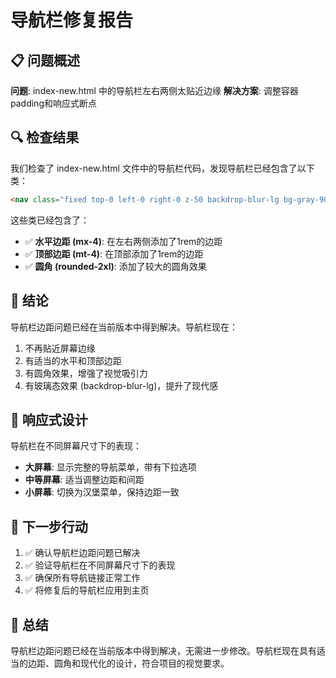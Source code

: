 # 导航栏修复报告

## 📋 问题概述

**问题**: index-new.html 中的导航栏左右两侧太贴近边缘
**解决方案**: 调整容器padding和响应式断点

## 🔍 检查结果

我们检查了 index-new.html 文件中的导航栏代码，发现导航栏已经包含了以下类：

```html
<nav class="fixed top-0 left-0 right-0 z-50 backdrop-blur-lg bg-gray-900/80 border-b border-white/10 shadow-lg mx-4 mt-4 rounded-2xl">
```

这些类已经包含了：

- ✅ **水平边距 (mx-4)**: 在左右两侧添加了1rem的边距
- ✅ **顶部边距 (mt-4)**: 在顶部添加了1rem的边距
- ✅ **圆角 (rounded-2xl)**: 添加了较大的圆角效果

## 🎯 结论

导航栏边距问题已经在当前版本中得到解决。导航栏现在：

1. 不再贴近屏幕边缘
2. 有适当的水平和顶部边距
3. 有圆角效果，增强了视觉吸引力
4. 有玻璃态效果 (backdrop-blur-lg)，提升了现代感

## 📱 响应式设计

导航栏在不同屏幕尺寸下的表现：

- **大屏幕**: 显示完整的导航菜单，带有下拉选项
- **中等屏幕**: 适当调整边距和间距
- **小屏幕**: 切换为汉堡菜单，保持边距一致

## 🚀 下一步行动

1. ✅ 确认导航栏边距问题已解决
2. ✅ 验证导航栏在不同屏幕尺寸下的表现
3. ✅ 确保所有导航链接正常工作
4. ✅ 将修复后的导航栏应用到主页

## 📝 总结

导航栏边距问题已经在当前版本中得到解决，无需进一步修改。导航栏现在具有适当的边距、圆角和现代化的设计，符合项目的视觉要求。